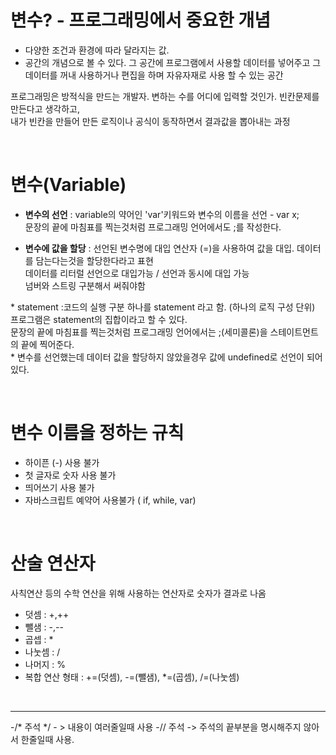 # 변수? - 프로그래밍에서 중요한 개념
- 다양한 조건과 환경에 따라 달라지는 값.
- 공간의 개념으로 볼 수 있다. 그 공간에 프로그램에서 사용할 데이터를 넣어주고 그 데이터를 꺼내 사용하거나 편집을 하며 자유자재로 사용 할 수 있는 공간

프로그래밍은 방적식을 만드는 개발자. 변하는 수를 어디에 입력할 것인가. 빈칸문제를 만든다고 생각하고, </br>
내가 빈칸을 만들어 만든 로직이나 공식이 동작하면서 결과값을 뽑아내는 과정

</br>

# 변수(Variable)
- <b>변수의 선언</b> : variable의 약어인 'var'키워드와 변수의 이름을 선언 - var x; </br>
문장의 끝에 마침표를 찍는것처럼 프로그래밍 언어에서도 ;를 작성한다.

- <b>변수에 값을 할당</b> : 선언된 변수명에 대입 연산자 (=)을 사용하여 값을 대입. 데이터를 담는다는것을 할당한다라고 표현 </br>
데이터를 리터럴 선언으로 대입가능 / 선언과 동시에 대입 가능 </br>
넘버와 스트링 구분해서 써줘야함 </br>

\* statement :코드의 실행 구분 하나를 statement 라고 함. (하나의 로직 구성 단위) 프로그램은 statement의 집합이라고 할 수 있다.</br>
문장의 끝에 마침표를 찍는것처럼 프로그래밍 언어에서는 ;(세미콜론)을 스테이트먼트의 끝에 찍어준다. </br>
\* 변수를 선언했는데 데이터 값을 할당하지 않았을경우 값에 undefined로 선언이 되어있다.

</br>

# 변수 이름을 정하는 규칙
- 하이픈 (-) 사용 불가
- 첫 글자로 숫자 사용 불가
- 띄어쓰기 사용 불가
- 자바스크립트 예약어 사용불가 ( if, while, var) 

</br>

# 산술 연산자
사칙연산 등의 수학 연산을 위해 사용하는 연산자로 숫자가 결과로 나옴
- 덧셈 : +,++
- 뺄샘 : -,--
- 곱셉 : *
- 나눗셈 : /
- 나머지 : %
- 복합 연산 형태 : +=(덧셈), -=(뺄샘), *=(곱셈), /=(나눗셈)

</br>
<hr>
-/* 주석 */ - > 내용이 여러줄일때 사용
-// 주석  -> 주석의 끝부분을 명시해주지 않아서 한줄일때 사용. 
